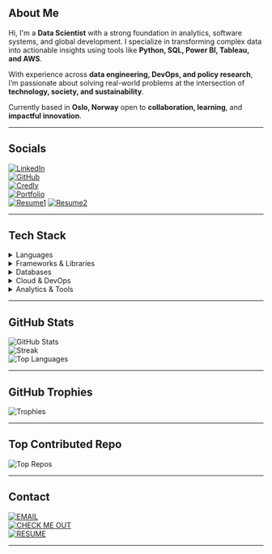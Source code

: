 ## About Me

Hi, I'm a **Data Scientist** with a strong foundation in analytics, software systems, and global development. I specialize in transforming complex data into actionable insights using tools like **Python, SQL, Power BI, Tableau, and AWS**.

With experience across **data engineering, DevOps, and policy research**, I’m passionate about solving real-world problems at the intersection of **technology, society, and sustainability**.

Currently based in **Oslo, Norway** open to **collaboration, learning**, and **impactful innovation**.

---

## Socials

[![LinkedIn](https://img.shields.io/badge/LinkedIn-000000?style=for-the-badge&logo=linkedin&logoColor=white)](https://www.linkedin.com/public-profile/settings?trk=d_flagship3_profile_self_view_public_profile)  
[![GitHub](https://img.shields.io/badge/GitHub-000000?style=for-the-badge&logo=github&logoColor=white)](https://github.com/Kofijoo)  
[![Credly](https://img.shields.io/badge/Medium-000000?style=for-the-badge&logo=medium&logoColor=white)](https://www.credly.com/users/joshua-agyekum.7b55a7d0)  
[![Portfolio](https://img.shields.io/badge/YouTube-000000?style=for-the-badge&logo=youtube&logoColor=white)](https://kofijoo.github.io/)  
[![Resume1](https://img.shields.io/badge/X-000000?style=for-the-badge&logo=X&logoColor=white)](https://kofijoo.github.io/joshua.github.io/)
[![Resume2](https://img.shields.io/badge/X-000000?style=for-the-badge&logo=X&logoColor=white)](https://kofijoo.github.io/myresume.github.io/)

---

## Tech Stack

<details>
<summary>Languages</summary>

![Python](https://img.shields.io/badge/Python-3670A0?style=for-the-badge&logo=python&logoColor=ffdd54)  
![JavaScript](https://img.shields.io/badge/JavaScript-323330?style=for-the-badge&logo=javascript&logoColor=F7DF1E)  
![Java](https://img.shields.io/badge/Java-ED8B00?style=for-the-badge&logo=java&logoColor=white)  
![R](https://img.shields.io/badge/R-276DC3?style=for-the-badge&logo=r&logoColor=white)  
![C++](https://img.shields.io/badge/C++-00599C?style=for-the-badge&logo=c%2B%2B&logoColor=white)

</details>

<details>
<summary>Frameworks & Libraries</summary>

![React](https://img.shields.io/badge/React-20232a?style=for-the-badge&logo=react&logoColor=61DAFB)  
![Flask](https://img.shields.io/badge/Flask-000000?style=for-the-badge&logo=flask&logoColor=white)  
![Laravel](https://img.shields.io/badge/Laravel-FF2D20?style=for-the-badge&logo=laravel&logoColor=white)  
![Node.js](https://img.shields.io/badge/Node.js-339933?style=for-the-badge&logo=node.js&logoColor=white)

</details>

<details>
<summary>Databases</summary>

![PostgreSQL](https://img.shields.io/badge/PostgreSQL-316192?style=for-the-badge&logo=postgresql&logoColor=white)  
![MongoDB](https://img.shields.io/badge/MongoDB-4ea94b?style=for-the-badge&logo=mongodb&logoColor=white)  
![MySQL](https://img.shields.io/badge/MySQL-4479A1?style=for-the-badge&logo=mysql&logoColor=white)

</details>

<details>
<summary>Cloud & DevOps</summary>

![AWS](https://img.shields.io/badge/AWS-FF9900?style=for-the-badge&logo=amazon-aws&logoColor=white)  
![Azure](https://img.shields.io/badge/Azure-0072C6?style=for-the-badge&logo=microsoftazure&logoColor=white)  
![Docker](https://img.shields.io/badge/Docker-0db7ed?style=for-the-badge&logo=docker&logoColor=white)  
![GitHub Actions](https://img.shields.io/badge/GitHub%20Actions-2088FF?style=for-the-badge&logo=githubactions&logoColor=white)

</details>

<details>
<summary>Analytics & Tools</summary>

![Power BI](https://img.shields.io/badge/Power_BI-F2C811?style=for-the-badge&logo=powerbi&logoColor=black)  
![Tableau](https://img.shields.io/badge/Tableau-E97627?style=for-the-badge&logo=tableau&logoColor=white)  
![Figma](https://img.shields.io/badge/Figma-F24E1E?style=for-the-badge&logo=figma&logoColor=white)

</details>

---

## GitHub Stats

![GitHub Stats](https://github-readme-stats.vercel.app/api?username=Kofijoo&theme=dark&hide_border=false&include_all_commits=false&count_private=false)  
![Streak](https://nirzak-streak-stats.vercel.app/?user=Kofijoo&theme=dark&hide_border=false)  
![Top Languages](https://github-readme-stats.vercel.app/api/top-langs/?username=Kofijoo&theme=dark&hide_border=false&layout=compact)

---

## GitHub Trophies

![Trophies](https://github-profile-trophy.vercel.app/?username=Kofijoo&theme=radical&no-frame=false&no-bg=false&margin-w=4)

---

## Top Contributed Repo

![Top Repos](https://github-contributor-stats.vercel.app/api?username=Kofijoo&limit=5&theme=dark&combine_all_yearly_contributions=true)

---

## Contact

[![EMAIL](https://img.shields.io/badge/Email-000000?style=for-the-badge&logo=gmail&logoColor=white)](mailto:joshuaagyekum21@gmail.com)  
[![CHECK ME OUT](https://img.shields.io/badge/Check_Me_Out-000000?style=for-the-badge&logo=buy-me-a-coffee&logoColor=white)](https://kofijoo.github.io)  
[![RESUME](https://img.shields.io/badge/Resume-000000?style=for-the-badge&logo=paypal&logoColor=white)](https://kofijoo.github.io/joshua.github.io)

---
